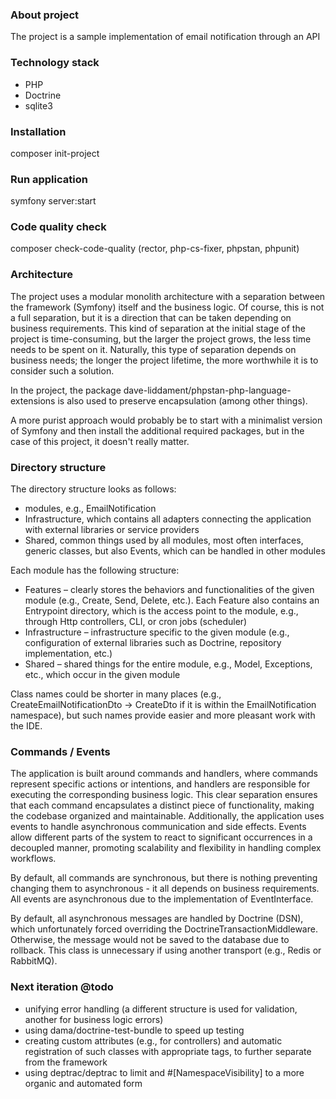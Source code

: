 ### About project
The project is a sample implementation of email notification through an API

### Technology stack
- PHP
- Doctrine
- sqlite3

### Installation

composer init-project

### Run application

symfony server:start

### Code quality check

composer check-code-quality (rector, php-cs-fixer, phpstan, phpunit)

### Architecture

The project uses a modular monolith architecture with a separation between the framework (Symfony) itself and the business logic.
Of course, this is not a full separation, but it is a direction that can be taken depending on business requirements.
This kind of separation at the initial stage of the project is time-consuming, but the larger the project grows, the less time needs to be spent on it.
Naturally, this type of separation depends on business needs; the longer the project lifetime, the more worthwhile it is to consider such a solution.

In the project, the package dave-liddament/phpstan-php-language-extensions is also used to preserve encapsulation (among other things).

A more purist approach would probably be to start with a minimalist version of Symfony and then install the additional required packages, but in the case of this project, it doesn't really matter.

### Directory structure

The directory structure looks as follows:

- modules, e.g., EmailNotification
- Infrastructure, which contains all adapters connecting the application with external libraries or service providers
- Shared, common things used by all modules, most often interfaces, generic classes, but also Events, which can be handled in other modules

Each module has the following structure:
- Features – clearly stores the behaviors and functionalities of the given module (e.g., Create, Send, Delete, etc.). Each Feature also contains an Entrypoint directory, which is the access point to the module, e.g., through Http controllers, CLI, or cron jobs (scheduler)
- Infrastructure – infrastructure specific to the given module (e.g., configuration of external libraries such as Doctrine, repository implementation, etc.)
- Shared – shared things for the entire module, e.g., Model, Exceptions, etc., which occur in the given module

Class names could be shorter in many places (e.g., CreateEmailNotificationDto -> CreateDto if it is within the EmailNotification namespace), but such names provide easier and more pleasant work with the IDE.

### Commands / Events

The application is built around commands and handlers, where commands represent specific actions or intentions,
and handlers are responsible for executing the corresponding business logic.
This clear separation ensures that each command encapsulates a distinct piece of functionality, making the codebase organized and maintainable.
Additionally, the application uses events to handle asynchronous communication and side effects.
Events allow different parts of the system to react to significant occurrences in a decoupled manner,
promoting scalability and flexibility in handling complex workflows.

By default, all commands are synchronous, but there is nothing preventing changing them to asynchronous - it all depends on business requirements.
All events are asynchronous due to the implementation of EventInterface.

By default, all asynchronous messages are handled by Doctrine (DSN), which unfortunately forced overriding the DoctrineTransactionMiddleware.
Otherwise, the message would not be saved to the database due to rollback.
This class is unnecessary if using another transport (e.g., Redis or RabbitMQ).

### Next iteration @todo

- unifying error handling (a different structure is used for validation, another for business logic errors)
- using dama/doctrine-test-bundle to speed up testing
- creating custom attributes (e.g., for controllers) and automatic registration of such classes with appropriate tags, to further separate from the framework
- using deptrac/deptrac to limit and #[NamespaceVisibility] to a more organic and automated form
